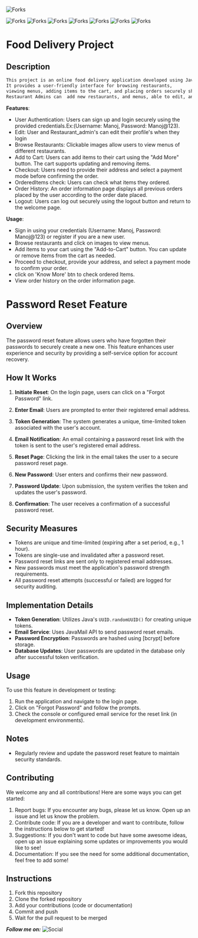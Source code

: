 
#
![Forks](https://img.shields.io/badge/STACK%20-%238F17FF?style=flat)
 
 ![Forks](https://img.shields.io/badge/java-orange?style=flat)
 ![Forks](https://img.shields.io/badge/Servlets-red?style=flat)
 ![Forks](https://img.shields.io/badge/JDBC-blue?style=flat)
 ![Forks](https://img.shields.io/badge/MYSQL-Blue?style=flat)
 ![Forks](https://img.shields.io/badge/HTML-green?style=flat)
 ![Forks](https://img.shields.io/badge/CSS%20-8A254E?style=flat)
 ![Forks](https://img.shields.io/badge/JS%20-yellow?style=flat)

#  Food Delivery Project

## Description

```bash
This project is an online food delivery application developed using Java, JDBC, JSP, Servlet, MySQL Database, HTML, CSS, and JS. 
It provides a user-friendly interface for browsing restaurants,
viewing menus, adding items to the cart, and placing orders securely showing order history to the user.
Restaurant Admins can  add new restaurants, and menus, able to edit, and delete their restaurants, and menus.
```

**Features**:
*  User Authentication: Users can sign up and login securely using the provided credentials.Ex:(Username: Manoj, Password: Manoj@123).
*  Edit: User and Restaurant_admin's  can edit their profile's when they login
*  Browse Restaurants: Clickable images allow users to view menus of different restaurants.
*  Add to Cart: Users can add items to their cart using the "Add More" button. The cart supports updating and removing items.
*  Checkout: Users need to provide their address and select a payment mode before confirming the order.
*  OrderedItems check: Users can check what items they ordered.
*  Order History: An order information page displays all previous orders placed by the user according to the order date placed.
*  Logout: Users can log out securely using the logout button and return to the welcome page.

**Usage**:
*  Sign in using your credentials (Username: Manoj, Password: Manoj@123) or register if you are a new user.
*  Browse restaurants and click on images to view menus.
*  Add items to your cart using the "Add-to-Cart" button. You can update or remove items from the cart as needed.
*  Proceed to checkout, provide your address, and select a payment mode to confirm your order.
*  click on 'Know More' btn to check ordered Items.
*  View order history on the order information page.

# Password Reset Feature

## Overview
The password reset feature allows users who have forgotten their passwords to securely create a new one. 
This feature enhances user experience and security by providing a self-service option for account recovery.

## How It Works

1. **Initiate Reset**: On the login page, users can click on a "Forgot Password" link.

2. **Enter Email**: Users are prompted to enter their registered email address.

3. **Token Generation**: The system generates a unique, time-limited token associated with the user's account.

4. **Email Notification**: An email containing a password reset link with the token is sent to the user's registered email address.

5. **Reset Page**: Clicking the link in the email takes the user to a secure password reset page.

6. **New Password**: User enters and confirms their new password.

7. **Password Update**: Upon submission, the system verifies the token and updates the user's password.

8. **Confirmation**: The user receives a confirmation of a successful password reset.

## Security Measures

- Tokens are unique and time-limited (expiring after a set period, e.g., 1 hour).
- Tokens are single-use and invalidated after a password reset.
- Password reset links are sent only to registered email addresses.
- New passwords must meet the application's password strength requirements.
- All password reset attempts (successful or failed) are logged for security auditing.

## Implementation Details

- **Token Generation**: Utilizes Java's `UUID.randomUUID()` for creating unique tokens.
- **Email Service**: Uses JavaMail API to send password reset emails.
- **Password Encryption**: Passwords are hashed using [bcrypt] before storage.
- **Database Updates**: User passwords are updated in the database only after successful token verification.


## Usage

To use this feature in development or testing:

1. Run the application and navigate to the login page.
2. Click on "Forgot Password" and follow the prompts.
3. Check the console or configured email service for the reset link (in development environments).

## Notes

- Regularly review and update the password reset feature to maintain security standards.

## Contributing
We welcome any and all contributions! Here are some ways you can get started:
1. Report bugs: If you encounter any bugs, please let us know. Open up an issue and let us know the problem.
2. Contribute code: If you are a developer and want to contribute, follow the instructions below to get started!
3. Suggestions: If you don't want to code but have some awesome ideas, open up an issue explaining some updates or improvements you would like to see!
4. Documentation: If you see the need for some additional documentation, feel free to add some!


## Instructions
1. Fork this repository
2. Clone the forked repository
3. Add your contributions (code or documentation)
4. Commit and push
5. Wait for the pull request to be merged

***Follow me on:***
 ![Social](https://img.shields.io/twitter/follow/GuruSujith321)
